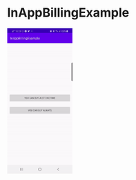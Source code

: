 # InAppBillingExample





<img src="https://github.com/zinc0214/InAppBillingExample/blob/master/in_app_billing.gif" width="30%">
